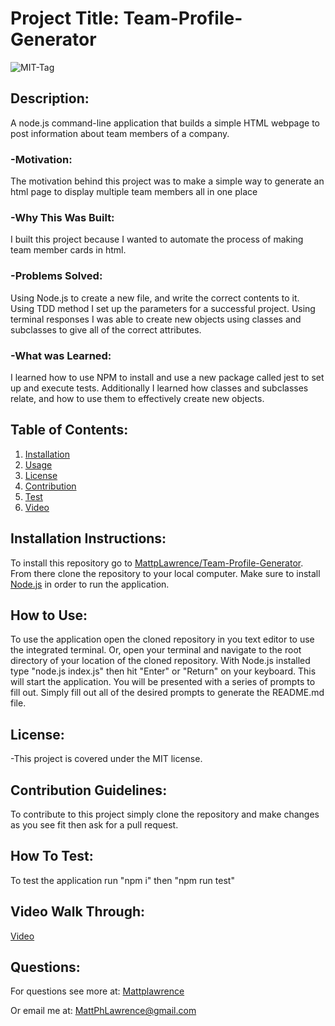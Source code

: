# Project Title: Team-Profile-Generator

![MIT-Tag](https://shields.io/badge/license-MIT-green)

## Description:

A node.js command-line application that builds a simple HTML webpage to post information about team members of a company.

### -Motivation:

The motivation behind this project was to make a simple way to generate an html page to display multiple team members all in one place

### -Why This Was Built:

I built this project because I wanted to automate the process of making team member cards in html.

### -Problems Solved:

Using Node.js to create a new file, and write the correct contents to it. Using TDD method I set up the parameters for a successful project. Using terminal responses I was able to create new objects using classes and subclasses to give all of the correct attributes.

### -What was Learned:

I learned how to use NPM to install and use a new package called jest to set up and execute tests. Additionally I learned how classes and subclasses relate, and how to use them to effectively create new objects.

## Table of Contents:

1. [Installation](#install)
2. [Usage](#usage)
3. [License](#license)
4. [Contribution](#contribution)
5. [Test](#test)
6. [Video](#video)

## Installation Instructions: <a name="install"></a>

To install this repository go to [MattpLawrence/Team-Profile-Generator](https://github.com/MattpLawrence/Team-Profile-Generator). From there clone the repository to your local computer. Make sure to install [Node.js](https://nodejs.org/en/download/) in order to run the application.

## How to Use: <a name="usage"></a>

To use the application open the cloned repository in you text editor to use the integrated terminal. Or, open your terminal and navigate to the root directory of your location of the cloned repository. With Node.js installed type "node.js index.js" then hit "Enter" or "Return" on your keyboard. This will start the application. You will be presented with a series of prompts to fill out. Simply fill out all of the desired prompts to generate the README.md file.

## License: <a name="license"></a>

-This project is covered under the MIT license.

## Contribution Guidelines: <a name="contribution"></a>

To contribute to this project simply clone the repository and make changes as you see fit then ask for a pull request.

## How To Test: <a name="test"></a>

To test the application run "npm i" then "npm run test"

## Video Walk Through: <a name="video"></a>

[Video](https://watch.screencastify.com/v/SZlbJ2DFqgP2nNV3PvW6)

## Questions: <a name="username"></a>

For questions see more at:
[Mattplawrence](https://github.com/MattpLawrence)

Or email me at: MattPhLawrence@gmail.com
